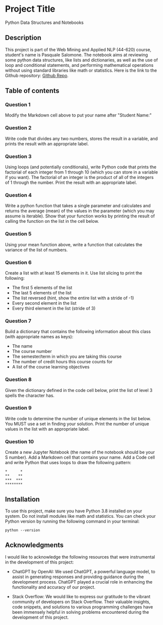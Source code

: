 # Project Title

Python Data Structures and Notebooks

## Description

This project is part of the Web Mining and Applied NLP (44-620) course, student's name is Pasquale Salomone. The notebook aims at reviewing some python data structures, like lists and dictionaries, as well as the use of loop and conditional statements, and performing mathematical operations without using standard libraries like math or statistics. Here is the link to the Github repository: [Github Repo](https://github.com/mrme77/python-ds-nb).

## Table of contents
### Question 1 
Modify the Markdown cell above to put your name after "Student Name:"
### Question 2 
Write code that divides any two numbers, stores the result in a variable, and prints the result with an appropriate label.

### Question 3 
Using loops (and potentially conditionals), write Python code that prints the factorial of each integer from 1 through 10     (which you can store in a variable if you want). The factorial of an integer is the product of all of the integers of 1 through the number. Print the result with an appropriate label.

### Question 4 
Write a python function that takes a single parameter and calculates and returns the average (mean) of the values in the parameter (which you may assume is iterable). Show that your function works by printing the result of calling the function on the list in the cell below.

### Question 5 
Using your mean function above, write a function that calculates the variance of the list of numbers.

### Question 6 
Create a list with at least 15 elements in it. Use list slicing to print the following:
* The first 5 elements of the list
* The last 5 elements of the list
* The list reversed (hint, show the entire list with a stride of -1)
* Every second element in the list
* Every third element in the list (stride of 3)

### Question 7 
Build a dictionary that contains the following information about this class (with appropriate names as keys):
* The name
* The course number
* The semester/term in which you are taking this course
* The number of credit hours this course counts for
* A list of the course learning objectives

### Question 8 
Given the dictionary defined in the code cell below, print the list of level 3 spells the character has.

### Question 9 
Write code to determine the number of unique elements in the list below. You MUST use a set in finding your solution. Print the number of unique values in the list with an appropriate label.


### Question 10 
Create a new Jupyter Notebook (the name of the notebook should be your S number). Add a Markdown cell that contains your name. Add a Code cell and write Python that uses loops to draw the following pattern:
```
*      *
**    **
***  ***
********
```
## Installation

To use this project, make sure you have Python 3.8 installed on your system. Do not install modules like math and statistics. You can check your Python version by running the following command in your terminal:

```shell
python --version
```
## Acknowledgments

I would like to acknowledge the following resources that were instrumental in the development of this project:

- ChatGPT by OpenAI: We used ChatGPT, a powerful language model, to assist in generating responses and providing guidance during the development process. ChatGPT played a crucial role in enhancing the functionality and accuracy of our project.

- Stack Overflow: We would like to express our gratitude to the vibrant community of developers on Stack Overflow. Their valuable insights, code snippets, and solutions to various programming challenges have been immensely helpful in solving problems encountered during the development of this project.


